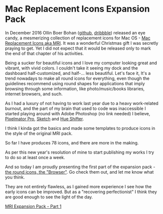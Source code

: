# Mac Replacement Icons Expansion Pack

In December 2016 Ollin Boer Bohan ([github](github.com/madebyollin), [dribbble](dribbble.com/ollin)) released an eye candy, a mesmerizing collection of replacement icons for Mac OS -  [Mac Replacement Icons aka MRI](macreplacementicons.com). It was a wonderful Christmas gift I was secretly praying to get. Yet I did not expect that it would be released only to mark the end of that chapter of his activities. 

Being a sucker for beautiful icons and I love my computer looking great and vibrant, with vivid colors. I couldn't take it seeing my dock and the dashboard half-customized, and half-... less beautiful. Let's face it, It's a trend nowadays to make all round icons for everything, even though the guidelines recommend using round shapes for applications that imply browsing through some information, like photo/music/books libraries, internet browsers, and such.

As I had a luxury of not having to work last year due to a heavy work-related burnout, and the part of my brain that used to code was inaccessible I started playing around with Adobe Photoshop (no link needed) I believe, [Pixelmator Pro](pixelmator.com/pro), [Sketch](sketchapp.com) and [Hue Shifter](bergdesign.com/hueshifter). 

I think I kinda got the basics and made some templates to produce icons in the style of the original MRI pack.

So far I have produces 78 icons, and there are more in the making.

As per this new year's resolution of mine to start publishing my works I try to do so at least once a week.

And so today I am proudly presenting the first part of the expansion pack - [the round icons, the "Browser"](part1). Go check them out, and let me know what you think.

They are not entirely flawless, as I gained more experience I see how the early icons can be improved. 
But as a "recovering perfectionist" I think they are good enough to see the light of the day.

[MRI Expansion Pack - Part 1](part1)